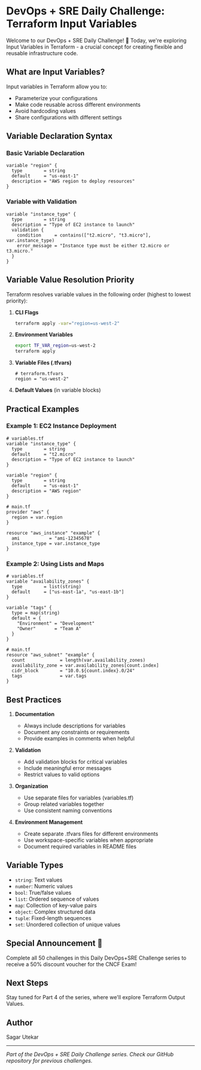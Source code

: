 # DevOps + SRE Daily Challenge: Terraform Input Variables

Welcome to our DevOps + SRE Daily Challenge! 🎉 Today, we're exploring Input Variables in Terraform - a crucial concept for creating flexible and reusable infrastructure code.

## What are Input Variables?

Input variables in Terraform allow you to:
- Parameterize your configurations
- Make code reusable across different environments
- Avoid hardcoding values
- Share configurations with different settings

## Variable Declaration Syntax

### Basic Variable Declaration
```hcl
variable "region" {
  type        = string
  default     = "us-east-1"
  description = "AWS region to deploy resources"
}
```

### Variable with Validation
```hcl
variable "instance_type" {
  type        = string
  description = "Type of EC2 instance to launch"
  validation {
    condition     = contains(["t2.micro", "t3.micro"], var.instance_type)
    error_message = "Instance type must be either t2.micro or t3.micro."
  }
}
```

## Variable Value Resolution Priority

Terraform resolves variable values in the following order (highest to lowest priority):

1. **CLI Flags**
   ```bash
   terraform apply -var="region=us-west-2"
   ```

2. **Environment Variables**
   ```bash
   export TF_VAR_region=us-west-2
   terraform apply
   ```

3. **Variable Files (.tfvars)**
   ```hcl
   # terraform.tfvars
   region = "us-west-2"
   ```

4. **Default Values** (in variable blocks)

## Practical Examples

### Example 1: EC2 Instance Deployment
```hcl
# variables.tf
variable "instance_type" {
  type        = string
  default     = "t2.micro"
  description = "Type of EC2 instance to launch"
}

variable "region" {
  type        = string
  default     = "us-east-1"
  description = "AWS region"
}

# main.tf
provider "aws" {
  region = var.region
}

resource "aws_instance" "example" {
  ami           = "ami-12345678"
  instance_type = var.instance_type
}
```

### Example 2: Using Lists and Maps
```hcl
# variables.tf
variable "availability_zones" {
  type        = list(string)
  default     = ["us-east-1a", "us-east-1b"]
}

variable "tags" {
  type = map(string)
  default = {
    "Environment" = "Development"
    "Owner"       = "Team A"
  }
}

# main.tf
resource "aws_subnet" "example" {
  count             = length(var.availability_zones)
  availability_zone = var.availability_zones[count.index]
  cidr_block        = "10.0.${count.index}.0/24"
  tags              = var.tags
}
```

## Best Practices

1. **Documentation**
   - Always include descriptions for variables
   - Document any constraints or requirements
   - Provide examples in comments when helpful

2. **Validation**
   - Add validation blocks for critical variables
   - Include meaningful error messages
   - Restrict values to valid options

3. **Organization**
   - Use separate files for variables (variables.tf)
   - Group related variables together
   - Use consistent naming conventions

4. **Environment Management**
   - Create separate .tfvars files for different environments
   - Use workspace-specific variables when appropriate
   - Document required variables in README files

## Variable Types

- `string`: Text values
- `number`: Numeric values
- `bool`: True/false values
- `list`: Ordered sequence of values
- `map`: Collection of key-value pairs
- `object`: Complex structured data
- `tuple`: Fixed-length sequences
- `set`: Unordered collection of unique values

## Special Announcement 🎉

Complete all 50 challenges in this Daily DevOps+SRE Challenge series to receive a 50% discount voucher for the CNCF Exam!

## Next Steps

Stay tuned for Part 4 of the series, where we'll explore Terraform Output Values.

## Author

Sagar Utekar

---
*Part of the DevOps + SRE Daily Challenge series. Check our GitHub repository for previous challenges.*
